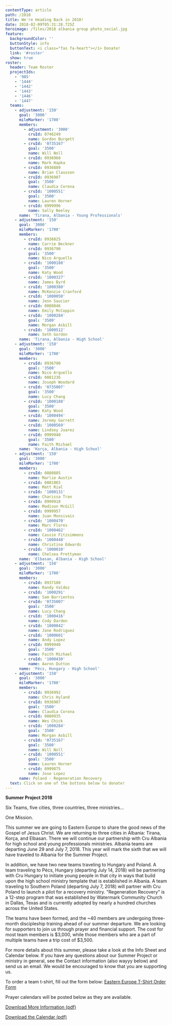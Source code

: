 ```yaml
---
contentType: article
path: /2018
title: We're Heading Back in 2018!
date: 2018-02-09T05:31:28.725Z
heroimage: /files/2018 albania group photo_social.jpg
feature:
  backgroundColor: ''
  buttonStyle: info
  buttonText: <i class="fas fa-heart"></i> Donate!
  link: '#roster'
  show: true
roster:
  header: Team Roster
  projectIds:
    - '985'
    - '1444'
    - '1442'
    - '1443'
    - '1446'
    - '1447'
  teams:
    - adjustment: '150'
      goal: '3000'
      mileMarker: '1700'
      members:
        - adjustment: '3000'
          cruId: 0746249
          name: Gordon Burgett
        - cruId: '0735167'
          goal: '3500'
          name: Will Noll
        - cruId: 0936960
          name: Mark Hapka
        - cruId: 0936889
          name: Brian Claussen
        - cruId: 0936907
          goal: '3500'
          name: Claudia Corona
        - cruId: '1000551'
          goal: '3500'
          name: Lauren Horner
        - cruId: 0999996
          name: Sally Neeley
      name: 'Tirana, Albania - Young Professionals'
    - adjustment: '150'
      goal: '3000'
      mileMarker: '1700'
      members:
        - cruId: 0936825
          name: Carrie Beckner
        - cruId: 0936790
          goal: '3500'
          name: Nico Arguello
        - cruId: '1000188'
          goal: '3500'
          name: Katy Wood
        - cruId: '1000327'
          name: James Byrd
        - cruId: '1000380'
          name: McKenzie Cranford
        - cruId: '1000050'
          name: Jenn Saucier
        - cruId: 0880846
          name: Emily McCoppin
        - cruId: '1000284'
          goal: '3500'
          name: Morgan Asbill
        - cruId: '1000512'
          name: Seth Gordon
      name: 'Tirana, Albania - High School'
    - adjustment: '150'
      goal: '3000'
      mileMarker: '1700'
      members:
        - cruId: 0936790
          goal: '3500'
          name: Nico Arguello
        - cruId: 0881236
          name: Joseph Woodard
        - cruId: '0735007'
          goal: '3500'
          name: Lucy Chang
        - cruId: '1000188'
          goal: '3500'
          name: Katy Wood
        - cruId: '1000494'
          name: Jeremy Garrett
        - cruId: '1000569'
          name: Lindsey Juarez
        - cruId: 0999940
          goal: '3500'
          name: Faith Michael
      name: 'Korça, Albania - High School'
    - adjustment: '150'
      goal: '3000'
      mileMarker: '1700'
      members:
        - cruId: 0880885
          name: Marlie Austin
        - cruId: 0881065
          name: Matt Rial
        - cruId: '1000131'
          name: Charissa Tran
        - cruId: 0999918
          name: Madison McGill
        - cruId: 0999957
          name: Juan Monsivais
        - cruId: '1000470'
          name: Marc Flores
        - cruId: '1000462'
          name: Cassie Fitzsimmons
        - cruId: '1000448'
          name: Christina Edwards
        - cruId: '1000010'
          name: Chelsea Prettyman
      name: 'Elbasan, Albania - High School'
    - adjustment: '150'
      goal: '3000'
      mileMarker: '1700'
      members:
        - cruId: 0937180
          name: Randy Valdez
        - cruId: '1000291'
          name: Sam Barrientos
        - cruId: '0735007'
          goal: '3500'
          name: Lucy Chang
        - cruId: '1000416'
          name: Cody Darden
        - cruId: '1000042'
          name: Jane Rodriguez
        - cruId: '1000601'
          name: Andy Lopez
        - cruId: 0999940
          goal: '3500'
          name: Faith Michael
        - cruId: '1000430'
          name: Aaron Dutton
      name: 'Pécs, Hungary - High School'
    - adjustment: '150'
      goal: '3000'
      mileMarker: '1700'
      members:
        - cruId: 0936992
          name: Chris Hyland
        - cruId: 0936907
          goal: '3500'
          name: Claudia Corona
        - cruId: 0880935
          name: Wes Chick
        - cruId: '1000284'
          goal: '3500'
          name: Morgan Asbill
        - cruId: '0735167'
          goal: '3500'
          name: Will Noll
        - cruId: '1000551'
          goal: '3500'
          name: Lauren Horner
        - cruId: 0999875
          name: Jose Lopez
      name: Poland - Regeneration Recovery
  text: Click on one of the buttons below to donate!
---
```

**Summer Project 2018**

Six Teams, five cities, three countries, three ministries... 

One Mission. 

This summer we are going to Eastern Europe to share the good news of the Gospel of Jesus Christ. We are returning to three cities in Albania: Tirana, Korça, and Elbasan. There we will continue our partnership with Cru Albania for high school and young professionals ministries. Albania teams are departing June 29 and July 7, 2018. This year will mark the sixth that we will have traveled to Albania for the Summer Project.

In addition, we have two new teams traveling to Hungary and Poland. A team traveling to Pécs, Hungary (departing July 14, 2018) will be partnering with Cru Hungary to initiate young people in that city in ways that build upon the high school ministry template that is established in Albania. A team traveling to Southern Poland (departing July 7, 2018) will partner with Cru Poland to launch a pilot for a recovery ministry. "Regeneration Recovery" is a 12-step program that was established by Watermark Community Church in Dallas, Texas and is currently adopted by nearly a hundred churches across the United States. 

The teams have been formed, and the ~40 members are undergoing three-month discipleship training ahead of our summer departure. We are looking for supporters to join us through prayer and financial support. The cost for most team members is $3,000, while those members who are a part of multiple teams have a trip cost of $3,500.  

For more details about this summer, please take a look at the Info Sheet and Calendar below. If you have any questions about our Summer Project or ministry in general, see the Contact information (also wayyy below) and send us an email. We would be encouraged to know that you are supporting us. 

To order a team t-shirt, fill out the form below:
[Eastern Europe T-Shirt Order Form](https://docs.google.com/forms/d/1yYPd3C062VWM6qBzY-eE2beNDXOzcU1z8lJjBejJiwk/viewform?edit_requested=true)

Prayer calendars will be posted below as they are available. 

[Download More Information (pdf)](/files/Albania-2018-Info-Sheet.pdf)

[Download the Calendar (pdf)](/files/Albania-2018-Info-Session-Calendar.pdf)
